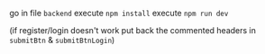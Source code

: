 go in file `backend`
execute `npm install`
execute `npm run dev`

(if register/login doesn't work put back the commented headers in `submitBtn` & `submitBtnLogin`)
